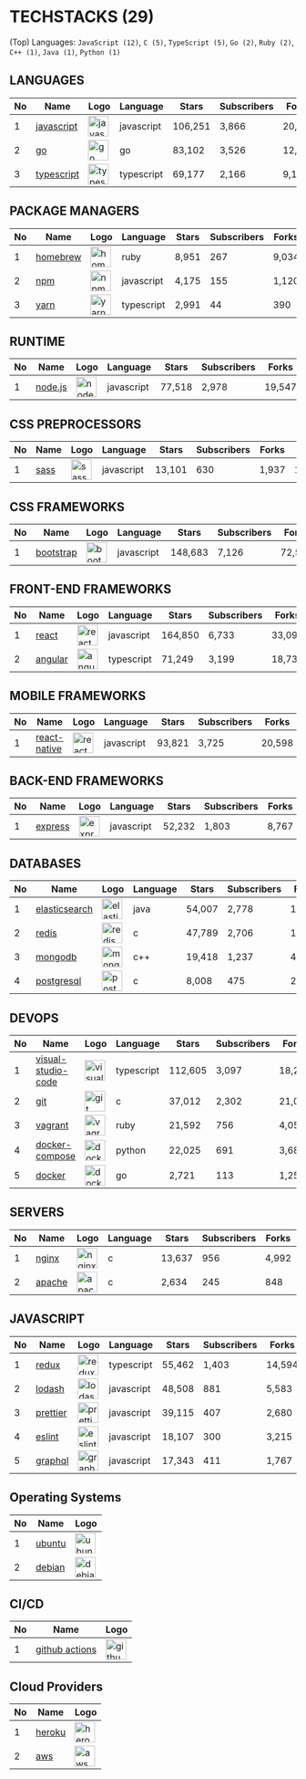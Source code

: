 # TECHSTACKS (29)

(Top) Languages: `JavaScript (12)`, `C (5)`, `TypeScript (5)`, `Go (2)`, `Ruby (2)`, `C++ (1)`, `Java (1)`, `Python (1)`

## LANGUAGES

| No |Name | Logo | Language | Stars | Subscribers | Forks | Points|
| --- | ---  |  ---  |  ---  |  ---  |  ---  |  ---  |  --- |
|1|[javascript](https://github.com/airbnb/javascript) | <img src="https://raw.githubusercontent.com/vietnamdb/vietnamdb/master/images/techstack/square/javascript.svg" alt="javascript" width="36px" height="36px" /> | javascript | 106,251 | 3,866 | 20,546 | 130,663|
|2|[go](https://github.com/golang/go) | <img src="https://raw.githubusercontent.com/vietnamdb/vietnamdb/master/images/techstack/square/go.svg" alt="go" width="36px" height="36px" /> | go | 83,102 | 3,526 | 12,064 | 98,692|
|3|[typescript](https://github.com/microsoft/TypeScript) | <img src="https://raw.githubusercontent.com/vietnamdb/vietnamdb/master/images/techstack/square/typescript.svg" alt="typescript" width="36px" height="36px" /> | typescript | 69,177 | 2,166 | 9,170 | 80,513|

## PACKAGE MANAGERS

| No |Name | Logo | Language | Stars | Subscribers | Forks | Points|
| --- | ---  |  ---  |  ---  |  ---  |  ---  |  ---  |  --- |
|1|[homebrew](https://github.com/Homebrew/homebrew-core) | <img src="https://raw.githubusercontent.com/vietnamdb/vietnamdb/master/images/techstack/square/homebrew.svg" alt="homebrew" width="36px" height="36px" /> | ruby | 8,951 | 267 | 9,034 | 18,252|
|2|[npm](https://github.com/npm/cli) | <img src="https://raw.githubusercontent.com/vietnamdb/vietnamdb/master/images/techstack/square/npm.svg" alt="npm" width="36px" height="36px" /> | javascript | 4,175 | 155 | 1,120 | 5,450|
|3|[yarn](https://github.com/yarnpkg/berry) | <img src="https://raw.githubusercontent.com/vietnamdb/vietnamdb/master/images/techstack/square/yarn.svg" alt="yarn" width="36px" height="36px" /> | typescript | 2,991 | 44 | 390 | 3,425|

## RUNTIME

| No |Name | Logo | Language | Stars | Subscribers | Forks | Points|
| --- | ---  |  ---  |  ---  |  ---  |  ---  |  ---  |  --- |
|1|[node.js](https://github.com/nodejs/node) | <img src="https://raw.githubusercontent.com/vietnamdb/vietnamdb/master/images/techstack/square/nodejs.svg" alt="nodejs" width="36px" height="36px" /> | javascript | 77,518 | 2,978 | 19,547 | 100,043|

## CSS PREPROCESSORS

| No |Name | Logo | Language | Stars | Subscribers | Forks | Points|
| --- | ---  |  ---  |  ---  |  ---  |  ---  |  ---  |  --- |
|1|[sass](https://github.com/sass/sass) | <img src="https://raw.githubusercontent.com/vietnamdb/vietnamdb/master/images/techstack/square/sass.svg" alt="sass" width="36px" height="36px" /> | javascript | 13,101 | 630 | 1,937 | 15,668|

## CSS FRAMEWORKS

| No |Name | Logo | Language | Stars | Subscribers | Forks | Points|
| --- | ---  |  ---  |  ---  |  ---  |  ---  |  ---  |  --- |
|1|[bootstrap](https://github.com/twbs/bootstrap) | <img src="https://raw.githubusercontent.com/vietnamdb/vietnamdb/master/images/techstack/square/bootstrap.svg" alt="bootstrap" width="36px" height="36px" /> | javascript | 148,683 | 7,126 | 72,532 | 228,341|

## FRONT-END FRAMEWORKS

| No |Name | Logo | Language | Stars | Subscribers | Forks | Points|
| --- | ---  |  ---  |  ---  |  ---  |  ---  |  ---  |  --- |
|1|[react](https://github.com/facebook/react) | <img src="https://raw.githubusercontent.com/vietnamdb/vietnamdb/master/images/techstack/square/react.svg" alt="react" width="36px" height="36px" /> | javascript | 164,850 | 6,733 | 33,090 | 204,673|
|2|[angular](https://github.com/angular/angular) | <img src="https://raw.githubusercontent.com/vietnamdb/vietnamdb/master/images/techstack/square/angular.svg" alt="angular" width="36px" height="36px" /> | typescript | 71,249 | 3,199 | 18,731 | 93,179|

## MOBILE FRAMEWORKS

| No |Name | Logo | Language | Stars | Subscribers | Forks | Points|
| --- | ---  |  ---  |  ---  |  ---  |  ---  |  ---  |  --- |
|1|[react-native](https://github.com/facebook/react-native) | <img src="https://raw.githubusercontent.com/vietnamdb/vietnamdb/master/images/techstack/square/react.svg" alt="react" width="36px" height="36px" /> | javascript | 93,821 | 3,725 | 20,598 | 118,144|

## BACK-END FRAMEWORKS

| No |Name | Logo | Language | Stars | Subscribers | Forks | Points|
| --- | ---  |  ---  |  ---  |  ---  |  ---  |  ---  |  --- |
|1|[express](https://github.com/expressjs/express) | <img src="https://raw.githubusercontent.com/vietnamdb/vietnamdb/master/images/techstack/square/express.svg" alt="express" width="36px" height="36px" /> | javascript | 52,232 | 1,803 | 8,767 | 62,802|

## DATABASES

| No |Name | Logo | Language | Stars | Subscribers | Forks | Points|
| --- | ---  |  ---  |  ---  |  ---  |  ---  |  ---  |  --- |
|1|[elasticsearch](https://github.com/elastic/elasticsearch) | <img src="https://raw.githubusercontent.com/vietnamdb/vietnamdb/master/images/techstack/square/elasticsearch.svg" alt="elasticsearch" width="36px" height="36px" /> | java | 54,007 | 2,778 | 19,392 | 76,177|
|2|[redis](https://github.com/redis/redis) | <img src="https://raw.githubusercontent.com/vietnamdb/vietnamdb/master/images/techstack/square/redis.svg" alt="redis" width="36px" height="36px" /> | c | 47,789 | 2,706 | 18,899 | 69,394|
|3|[mongodb](https://github.com/mongodb/mongo) | <img src="https://raw.githubusercontent.com/vietnamdb/vietnamdb/master/images/techstack/square/mongodb.svg" alt="mongodb" width="36px" height="36px" /> | c++ | 19,418 | 1,237 | 4,737 | 25,392|
|4|[postgresql](https://github.com/postgres/postgres) | <img src="https://raw.githubusercontent.com/vietnamdb/vietnamdb/master/images/techstack/square/postgresql.svg" alt="postgresql" width="36px" height="36px" /> | c | 8,008 | 475 | 2,623 | 11,106|

## DEVOPS

| No |Name | Logo | Language | Stars | Subscribers | Forks | Points|
| --- | ---  |  ---  |  ---  |  ---  |  ---  |  ---  |  --- |
|1|[visual-studio-code](https://github.com/microsoft/vscode) | <img src="https://raw.githubusercontent.com/vietnamdb/vietnamdb/master/images/techstack/square/visual-studio-code.svg" alt="visual-studio-code" width="36px" height="36px" /> | typescript | 112,605 | 3,097 | 18,250 | 133,952|
|2|[git](https://github.com/git/git) | <img src="https://raw.githubusercontent.com/vietnamdb/vietnamdb/master/images/techstack/square/git.svg" alt="git" width="36px" height="36px" /> | c | 37,012 | 2,302 | 21,051 | 60,365|
|3|[vagrant](https://github.com/hashicorp/vagrant) | <img src="https://raw.githubusercontent.com/vietnamdb/vietnamdb/master/images/techstack/square/vagrant.svg" alt="vagrant" width="36px" height="36px" /> | ruby | 21,592 | 756 | 4,051 | 26,399|
|4|[docker-compose](https://github.com/docker/compose) | <img src="https://raw.githubusercontent.com/vietnamdb/vietnamdb/master/images/techstack/square/docker.svg" alt="docker" width="36px" height="36px" /> | python | 22,025 | 691 | 3,680 | 26,396|
|5|[docker](https://github.com/docker/cli) | <img src="https://raw.githubusercontent.com/vietnamdb/vietnamdb/master/images/techstack/square/docker.svg" alt="docker" width="36px" height="36px" /> | go | 2,721 | 113 | 1,250 | 4,084|

## SERVERS

| No |Name | Logo | Language | Stars | Subscribers | Forks | Points|
| --- | ---  |  ---  |  ---  |  ---  |  ---  |  ---  |  --- |
|1|[nginx](https://github.com/nginx/nginx) | <img src="https://raw.githubusercontent.com/vietnamdb/vietnamdb/master/images/techstack/square/nginx.svg" alt="nginx" width="36px" height="36px" /> | c | 13,637 | 956 | 4,992 | 19,585|
|2|[apache](https://github.com/apache/httpd) | <img src="https://raw.githubusercontent.com/vietnamdb/vietnamdb/master/images/techstack/square/apache.svg" alt="apache" width="36px" height="36px" /> | c | 2,634 | 245 | 848 | 3,727|

## JAVASCRIPT

| No |Name | Logo | Language | Stars | Subscribers | Forks | Points|
| --- | ---  |  ---  |  ---  |  ---  |  ---  |  ---  |  --- |
|1|[redux](https://github.com/reduxjs/redux) | <img src="https://raw.githubusercontent.com/vietnamdb/vietnamdb/master/images/techstack/square/redux.svg" alt="redux" width="36px" height="36px" /> | typescript | 55,462 | 1,403 | 14,594 | 71,459|
|2|[lodash](https://github.com/lodash/lodash) | <img src="https://raw.githubusercontent.com/vietnamdb/vietnamdb/master/images/techstack/square/lodash.svg" alt="lodash" width="36px" height="36px" /> | javascript | 48,508 | 881 | 5,583 | 54,972|
|3|[prettier](https://github.com/prettier/prettier) | <img src="https://raw.githubusercontent.com/vietnamdb/vietnamdb/master/images/techstack/square/prettier.svg" alt="prettier" width="36px" height="36px" /> | javascript | 39,115 | 407 | 2,680 | 42,202|
|4|[eslint](https://github.com/eslint/eslint) | <img src="https://raw.githubusercontent.com/vietnamdb/vietnamdb/master/images/techstack/square/eslint.svg" alt="eslint" width="36px" height="36px" /> | javascript | 18,107 | 300 | 3,215 | 21,622|
|5|[graphql](https://github.com/graphql/graphql-js) | <img src="https://raw.githubusercontent.com/vietnamdb/vietnamdb/master/images/techstack/square/graphql.svg" alt="graphql" width="36px" height="36px" /> | javascript | 17,343 | 411 | 1,767 | 19,521|

## Operating Systems

| No |Name | Logo|
| --- | ---  |  --- |
|1|[ubuntu](https://ubuntu.com/) | <img src="https://raw.githubusercontent.com/vietnamdb/vietnamdb/master/images/techstack/square/ubuntu.svg" alt="ubuntu" width="36px" height="36px" />|
|2|[debian](https://www.debian.org/) | <img src="https://raw.githubusercontent.com/vietnamdb/vietnamdb/master/images/techstack/square/debian.svg" alt="debian" width="36px" height="36px" />|

## CI/CD

| No |Name | Logo|
| --- | ---  |  --- |
|1|[github actions](https://github.com/features/actions) | <img src="https://raw.githubusercontent.com/vietnamdb/vietnamdb/master/images/techstack/square/github-actions.svg" alt="github-actions" width="36px" height="36px" />|

## Cloud Providers

| No |Name | Logo|
| --- | ---  |  --- |
|1|[heroku](https://www.heroku.com/) | <img src="https://raw.githubusercontent.com/vietnamdb/vietnamdb/master/images/techstack/square/heroku.svg" alt="heroku" width="36px" height="36px" />|
|2|[aws](https://aws.amazon.com/) | <img src="https://raw.githubusercontent.com/vietnamdb/vietnamdb/master/images/techstack/square/aws.svg" alt="aws" width="36px" height="36px" />|
